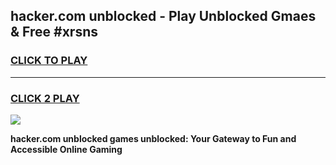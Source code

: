 
## hacker.com unblocked - Play Unblocked Gmaes & Free #xrsns
<h3>
<a href="https://news.freeplayer.one?title=hacker.com_unblocked&ref=26F">CLICK TO PLAY</a></h3>
<hr>

<h3>
<a href="https://news.freeplayer.one?title=hacker.com_unblocked&ref=26F">CLICK 2 PLAY</a>
  
</h3>

<a href="https://news.freeplayer.one?title=hacker.com_unblocked&ref=26F/"><img src="https://clearcache.store/games.png"></a>


**hacker.com unblocked games unblocked: Your Gateway to Fun and Accessible Online Gaming**
